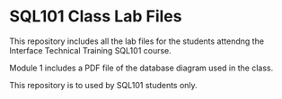 SQL101 Class Lab Files
======================

This repository includes all the lab files for the students attendng the Interface Technical Training SQL101 course.

Module 1 includes a PDF file of the database diagram used in the class.  

This repository is to used by SQL101 students only.
